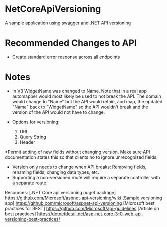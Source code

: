 # NetCoreApiVersioning
A sample application using swagger and .NET API versioning

# Recommended Changes to API
* Create standard error response across all endpoints

# Notes

* In V3 WidgetName was changed to Name. Note that in a real app automapper would most likely be used to not break the API. The domain would change to "Name" but the API would retain, and map, the updated "Name" back to "WidgetName" so the API wouldn't break and the version of the API would not have to change.


* Options for versioning:
	1. URL
	2. Query String
	3. Header

*Permit adding of new fields without changing version.  Make sure API documentation states this so that clients no to ignore unrecognized fields.
* Version only needs to change when API breaks:  Removing fields, renaming fields, changing data types, etc.
* Supporting a non-versioned route will require a separate controller with a separate route.


Resources:
[.NET Core api versioning nuget package] https://github.com/Microsoft/aspnet-api-versioning/wiki
[Sample versioning app] https://github.com/microsoft/aspnet-api-versioning
[Microsoft best practices for REST] https://github.com/Microsoft/api-guidelines
[Article on best practices] https://dotnetdetail.net/asp-net-core-3-0-web-api-versioning-best-practices/
